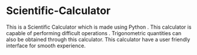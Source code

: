 # Scientific-Calculator
This is a Scientific Calculator which is made using Python . This calculator is capable of performing difficult operations . Trigonometric quantities can also be obtained through this calculator. This calculator have a user friendly interface for smooth experience.
